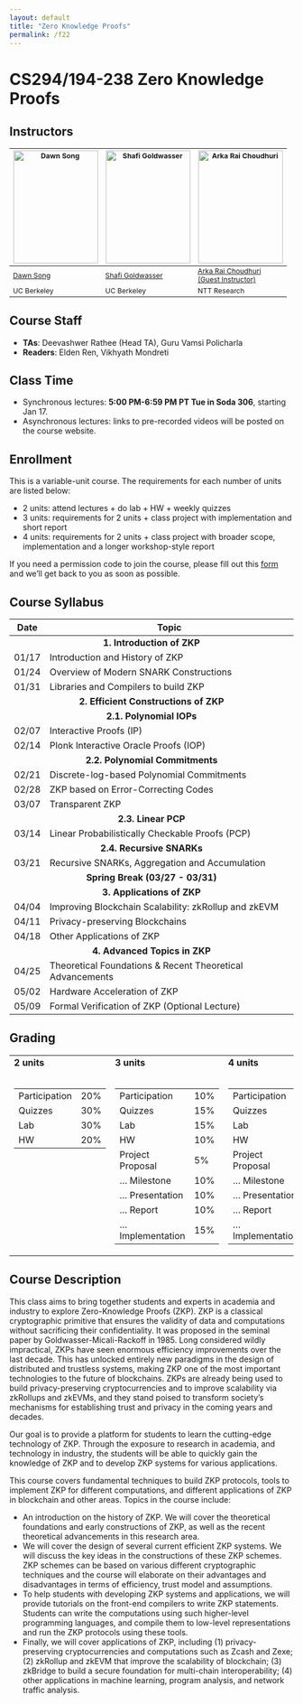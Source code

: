 ```yaml
---
layout: default
title: "Zero Knowledge Proofs"
permalink: /f22
---
```


# CS294/194-238 Zero Knowledge Proofs

<!-- - Zoom link (TBD) -->
<!-- - To sign up for the course, please fill in this [form](https://docs.google.com/forms/d/e/1FAIpQLSepJTYKc9iJycBsnywFCo9PLIq1SjbSsWIBlqfWAZGPXHrk3Q/viewform). -->

## Instructors

<table style="table-layout: fixed; font-size: 88%; align: middle;">
  <thead>
    <tr>
      <th style="width: 33%;"><img style="object-fit:cover" width=150 height=200 src="{{site.baseurl}}/assets/dawn-berkeley.jpg" alt="Dawn Song"></th>
      <th style="width: 33%;"><img style="object-fit:cover" width=150 height=200 src="{{site.baseurl}}/assets/goldwasser.jpeg" alt="Shafi Goldwasser"></th>
      <th style="width: 33%;"><img style="object-fit:cover" width=150 height=200 src="{{site.baseurl}}/assets/arka.jpeg" alt="Arka Rai Choudhuri"></th>
    </tr>
  </thead>
  <tbody>
    <tr>
      <td><a href="https://people.eecs.berkeley.edu/~dawnsong/">Dawn Song</a></td>
      <td><a href="https://www2.eecs.berkeley.edu/Faculty/Homepages/goldwasser.html/">Shafi Goldwasser</a></td>
      <td><a href="https://arka19.github.io/">Arka Rai Choudhuri<br> (Guest Instructor)</a></td>
    </tr>
    <tr>
      <td>UC Berkeley</td>
      <td>UC Berkeley</td>
      <td>NTT Research</td>
    </tr>
  </tbody>
</table>

## Course Staff
* **TAs**: Deevashwer Rathee (Head TA), Guru Vamsi Policharla
* **Readers**: Elden Ren, Vikhyath Mondreti

## Class Time
* Synchronous lectures: **5:00 PM-6:59 PM PT Tue in Soda 306**, starting Jan 17.  
* Asynchronous lectures: links to pre-recorded videos will be posted on the course website.

## Enrollment
This is a variable-unit course. The requirements for each number of units are listed below:

* 2 units: attend lectures + do lab + HW + weekly quizzes
* 3 units: requirements for 2 units + class project with implementation and short report
* 4 units: requirements for 2 units + class project with broader scope, implementation and a longer workshop-style report

If you need a permission code to join the course, please fill out this [form](https://forms.gle/c9o5Fz9inJjPfzJy8) and we’ll get back to you as soon as possible.

## Course Syllabus

<table>
<thead>
<tr>
<th>Date</th>
<th>Topic</th>
</tr>
</thead>
<tbody>
<tr> <td colspan=2 align=center> <b>1. Introduction of ZKP</b> </td> </tr>
<tr>
<td>01/17</td>
<td>Introduction and History of ZKP</td>
</tr>
<tr>
<td>01/24</td>
<td>Overview of Modern SNARK Constructions</td>
</tr>
<tr>
<td>01/31</td>
<td>Libraries and Compilers to build ZKP</td>
</tr>
<tr> <td colspan=2 align=center> <b>2. Efficient Constructions of ZKP</b> </td> </tr>
<tr> <td colspan=2 align=center> <font size="-0.5" style="font-weight: bolder">2.1. Polynomial IOPs</font> </td> </tr>
<tr>
<td>02/07</td>
<td>Interactive Proofs (IP)</td>
</tr>
<tr>
<td>02/14</td>
<td>Plonk Interactive Oracle Proofs (IOP)</td>
</tr>
<tr> <td colspan=2 align=center> <font size="-0.5" style="font-weight: bolder">2.2. Polynomial Commitments</font> </td> </tr>
<tr>
<td>02/21</td>
<td>Discrete-log-based Polynomial Commitments</td>
</tr>
<tr>
<td>02/28</td>
<td>ZKP based on Error-Correcting Codes</td>
</tr>
<tr>
<td>03/07</td>
<td>Transparent ZKP</td>
</tr>
<tr> <td colspan=2 align=center> <font size="-0.5" style="font-weight: bolder">2.3. Linear PCP</font> </td> </tr>
<tr>
<td>03/14</td>
<td>Linear Probabilistically Checkable Proofs (PCP)</td>
</tr>
<tr> <td colspan=2 align=center> <font size="-0.5" style="font-weight: bolder">2.4. Recursive SNARKs</font> </td> </tr>
<tr>
<td>03/21</td>
<td>Recursive SNARKs, Aggregation and Accumulation</td>
</tr>
<tr> <td colspan=2 align=center> <font size="-0.5" style="font-weight: bolder">Spring Break (03/27 - 03/31)</font> </td> </tr>
<!-- <tr>
<td>03/28</td>
<td>No Class (Spring Break)</td>
</tr> -->
<tr> <td colspan=2 align=center> <b>3. Applications of ZKP</b> </td> </tr>
<tr>
<td>04/04</td>
<td>Improving Blockchain Scalability: zkRollup and zkEVM</td>
</tr>
<tr>
<td>04/11</td>
<td>Privacy-preserving Blockchains</td>
</tr>
<tr>
<td>04/18</td>
<td>Other Applications of ZKP</td>
</tr>
<tr> <td colspan=2 align=center> <b>4. Advanced Topics in ZKP</b> </td> </tr>
<tr>
<td>04/25</td>
<td>Theoretical Foundations &amp; Recent Theoretical Advancements</td>
</tr>
<tr>
<td>05/02</td>
<td>Hardware Acceleration of ZKP</td>
</tr>
<tr>
<td>05/09</td>
<td>Formal Verification of ZKP (Optional Lecture)</td>
</tr>
</tbody>
</table>



## Grading

<table class="center">
  <tr>
    <td style="vertical-align: top">
      <b>2 units</b><br><br>
      <table>
        <tr><td>Participation</td><td>20%</td></tr>
        <tr><td>Quizzes</td><td>30%</td></tr>
        <tr><td>Lab</td><td>30%</td></tr>
        <tr><td>HW</td><td>20%</td></tr>
      </table>
    </td>
    <td style="vertical-align: top">
      <b>3 units</b><br><br>
      <table>
        <tr><td>Participation</td><td>10%</td></tr>
        <tr><td>Quizzes</td><td>15%</td></tr>
        <tr><td>Lab</td><td>15%</td></tr>
        <tr><td>HW</td><td>10%</td></tr>
        <tr><td>Project Proposal</td><td>5%</td></tr>
        <tr><td>… Milestone</td><td>10%</td></tr>
        <tr><td>… Presentation</td><td>10%</td></tr>
        <tr><td>… Report</td><td>10%</td></tr>
        <tr><td>… Implementation</td><td>15%</td></tr>
      </table>
    </td>
    <td style="vertical-align: top">
      <b>4 units</b><br><br>
      <table>
        <tr><td>Participation</td><td>10%</td></tr>
        <tr><td>Quizzes</td><td>10%</td></tr>
        <tr><td>Lab</td><td>10%</td></tr>
        <tr><td>HW</td><td>10%</td></tr>
        <tr><td>Project Proposal</td><td>5%</td></tr>
        <tr><td>… Milestone</td><td>10%</td></tr>
        <tr><td>… Presentation</td><td>10%</td></tr>
        <tr><td>… Report</td><td>15%</td></tr>
        <tr><td>… Implementation</td><td>20%</td></tr>
      </table>
    </td>
  </tr>
</table>

## Course Description
This class aims to bring together students and experts in academia and industry to explore Zero-Knowledge Proofs (ZKP). ZKP is a classical cryptographic primitive that ensures the validity of data and computations without sacrificing their confidentiality. It was proposed in the seminal paper by Goldwasser-Micali-Rackoff in 1985. Long considered wildly impractical, ZKPs have seen enormous efficiency improvements over the last decade. This has unlocked entirely new paradigms in the design of distributed and trustless systems, making ZKP one of the most important technologies to the future of blockchains. ZKPs are already being used to build privacy-preserving cryptocurrencies and to improve scalability via zkRollups and zkEVMs, and they stand poised to transform society’s mechanisms for establishing trust and privacy in the coming years and decades.

Our goal is to provide a platform for students to learn the cutting-edge technology of ZKP. Through the exposure to research in academia, and technology in industry, the students will be able to quickly gain the knowledge of ZKP and to develop ZKP systems for various applications.  

This course covers fundamental techniques to build ZKP protocols, tools to implement ZKP for different computations, and different applications of ZKP in blockchain and other areas.  Topics in the course include:
- An introduction on the history of ZKP. We will cover the theoretical foundations and early constructions of ZKP, as well as the recent theoretical advancements in this research area.
- We will cover the design of several current efficient ZKP systems. We will discuss the key ideas in the constructions of these ZKP schemes. ZKP schemes can be based on various different cryptographic techniques and the course will elaborate on their advantages and disadvantages in terms of efficiency, trust model and assumptions. 
- To help students with developing ZKP systems and applications, we will provide tutorials on the front-end compilers to write ZKP statements. Students can write the computations using such higher-level programming languages, and compile them to low-level representations and run the ZKP protocols using these tools.
- Finally, we will cover applications of ZKP, including (1) privacy-preserving cryptocurrencies and computations such as Zcash and Zexe; (2) zkRollup and zkEVM that improve the scalability of blockchain; (3) zkBridge to build a secure foundation for multi-chain interoperability; (4) other applications in machine learning, program analysis, and network traffic analysis.

<!-- ## Assignment Timeline

TBD

### Participation

TBD -->
